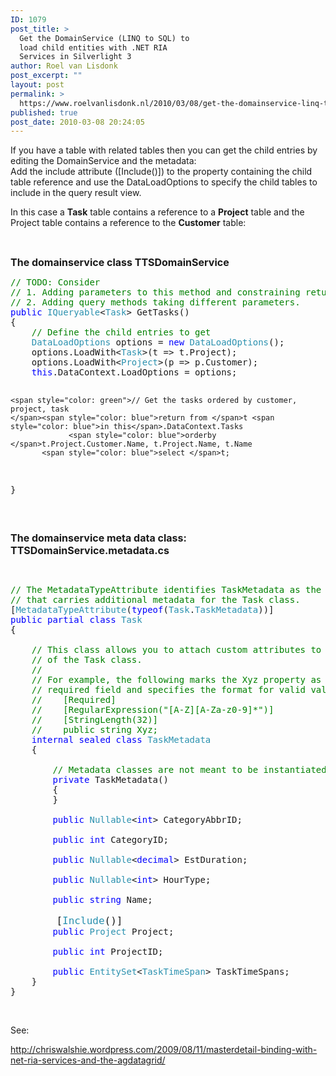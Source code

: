 ```yaml
---
ID: 1079
post_title: >
  Get the DomainService (LINQ to SQL) to
  load child entities with .NET RIA
  Services in Silverlight 3
author: Roel van Lisdonk
post_excerpt: ""
layout: post
permalink: >
  https://www.roelvanlisdonk.nl/2010/03/08/get-the-domainservice-linq-to-sql-to-load-child-entities-with-net-ria-services-in-silverlight-3/
published: true
post_date: 2010-03-08 20:24:05
---
```

<p>If you have a table with related tables then you can get the child entries by editing the DomainService and the metadata:   <br />Add the include attribute ([Include()]) to the property containing the child table reference and use the DataLoadOptions to specify the child tables to include in the query result view.</p>  <p>In this case a <strong>Task</strong> table contains a reference to a <strong>Project</strong> table and the Project table contains a reference to the <strong>Customer</strong> table:</p>  <p>&#160;</p>  <p><strong><font size="3">The domainservice class TTSDomainService</font></strong></p>  <pre class="code"><span style="color: green">// TODO: Consider
// 1. Adding parameters to this method and constraining returned results, and/or
// 2. Adding query methods taking different parameters.
</span><span style="color: blue">public </span><span style="color: #2b91af">IQueryable</span>&lt;<span style="color: #2b91af">Task</span>&gt; GetTasks()
{
    <span style="color: green">// Define the child entries to get 
    </span><span style="color: #2b91af">DataLoadOptions </span>options = <span style="color: blue">new </span><span style="color: #2b91af">DataLoadOptions</span>();
    options.LoadWith&lt;<span style="color: #2b91af">Task</span>&gt;(t =&gt; t.Project);
    options.LoadWith&lt;<span style="color: #2b91af">Project</span>&gt;(p =&gt; p.Customer);
    <span style="color: blue">this</span>.DataContext.LoadOptions = options;

    <span style="color: green">// Get the tasks ordered by customer, project, task
    </span><span style="color: blue">return from </span>t <span style="color: blue">in this</span>.DataContext.Tasks
                 <span style="color: blue">orderby </span>t.Project.Customer.Name, t.Project.Name, t.Name
           <span style="color: blue">select </span>t;
}</pre>
<a href="http://11011.net/software/vspaste"></a>

<p>&#160;</p>

<p><strong><font size="3">The domainservice meta data class: TTSDomainService.metadata.cs</font></strong></p>

<p>&#160;</p>

<pre class="code"><span style="color: green">// The MetadataTypeAttribute identifies TaskMetadata as the class
// that carries additional metadata for the Task class.
</span>[<span style="color: #2b91af">MetadataTypeAttribute</span>(<span style="color: blue">typeof</span>(<span style="color: #2b91af">Task</span>.<span style="color: #2b91af">TaskMetadata</span>))]
<span style="color: blue">public partial class </span><span style="color: #2b91af">Task
</span>{

    <span style="color: green">// This class allows you to attach custom attributes to properties
    // of the Task class.
    //
    // For example, the following marks the Xyz property as a
    // required field and specifies the format for valid values:
    //    [Required]
    //    [RegularExpression(&quot;[A-Z][A-Za-z0-9]*&quot;)]
    //    [StringLength(32)]
    //    public string Xyz;
    </span><span style="color: blue">internal sealed class </span><span style="color: #2b91af">TaskMetadata
    </span>{

        <span style="color: green">// Metadata classes are not meant to be instantiated.
        </span><span style="color: blue">private </span>TaskMetadata()
        {
        }

        <span style="color: blue">public </span><span style="color: #2b91af">Nullable</span>&lt;<span style="color: blue">int</span>&gt; CategoryAbbrID;

        <span style="color: blue">public int </span>CategoryID;

        <span style="color: blue">public </span><span style="color: #2b91af">Nullable</span>&lt;<span style="color: blue">decimal</span>&gt; EstDuration;

        <span style="color: blue">public </span><span style="color: #2b91af">Nullable</span>&lt;<span style="color: blue">int</span>&gt; HourType;

        <span style="color: blue">public string </span>Name;

   <font size="4">     [<span style="color: #2b91af">Include</span>()]
</font>        <span style="color: blue">public </span><span style="color: #2b91af">Project </span>Project;

        <span style="color: blue">public int </span>ProjectID;

        <span style="color: blue">public </span><span style="color: #2b91af">EntitySet</span>&lt;<span style="color: #2b91af">TaskTimeSpan</span>&gt; TaskTimeSpans;
    }
}</pre>
<a href="http://11011.net/software/vspaste"></a>

<p>&#160;</p>

<p>See:</p>

<p><a title="http://chriswalshie.wordpress.com/2009/08/11/masterdetail-binding-with-net-ria-services-and-the-agdatagrid/" href="http://chriswalshie.wordpress.com/2009/08/11/masterdetail-binding-with-net-ria-services-and-the-agdatagrid/">http://chriswalshie.wordpress.com/2009/08/11/masterdetail-binding-with-net-ria-services-and-the-agdatagrid/</a></p>

<p><a href="http://geekswithblogs.net/AzamSharp/archive/2008/03/29/120847.as"></a></p>